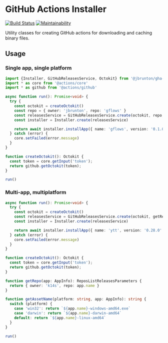 # GitHub Actions Installer

[![Build Status](https://github.com/jbrunton/gha-installer/workflows/build/badge.svg?branch=develop)](https://github.com/jbrunton/gha-installer/actions?query=branch%3Adevelop+workflow%3Abuild)
[![Maintainability](https://api.codeclimate.com/v1/badges/3d363eb022777f5a6a1e/maintainability)](https://codeclimate.com/github/jbrunton/gha-installer/maintainability)

Utility classes for creating GitHub actions for downloading and caching binary files.

## Usage

### Single app, single platform

```typescript
import {Installer, GitHubReleasesService, Octokit} from '@jbrunton/gha-installer'
import * as core from '@actions/core'
import * as github from '@actions/github'

async function run(): Promise<void> {
  try {
    const octokit = createOctokit()
    const repo = { owner: 'jbrunton', repo: 'gflows' }
    const releasesService = GitHubReleasesService.create(octokit, repo, 'gflows-linux-amd64')
    const installer = Installer.create(releasesService)

    return await installer.installApp({ name: 'gflows', version: '0.1.0' })
  } catch (error) {
    core.setFailed(error.message)
  }
}

function createOctokit(): Octokit {
  const token = core.getInput('token');
  return github.getOctokit(token);
}

run()
```

### Multi-app, multiplatform

```typescript
async function run(): Promise<void> {
  try {
    const octokit = createOctokit()
    const releasesService = GitHubReleasesService.create(octokit, getRepo, getAssetName)
    const installer = Installer.create(releasesService)

    return await installer.installApp({ name: 'ytt', version: '0.28.0' })
  } catch (error) {
    core.setFailed(error.message)
  }
}

function createOctokit(): Octokit {
  const token = core.getInput('token');
  return github.getOctokit(token);
}

function getRepo(app: AppInfo): ReposListReleasesParameters {
  return { owner: 'k14s', repo: app.name }
}

function getAssetName(platform: string, app: AppInfo): string {
  switch (platform) {
    case 'win32': return `${app.name}-windows-amd64.exe`
    case 'darwin': return `${app.name}-darwin-amd64`
    default: return `${app.name}-linux-amd64`
  }
}

run()
```
